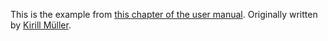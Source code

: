 This is the example from [this chapter of the user manual](https://ropenscilabs.github.io/drake-manual/walkthrough.html). Originally written by [Kirill Müller](https://github.com/krlmlr).
